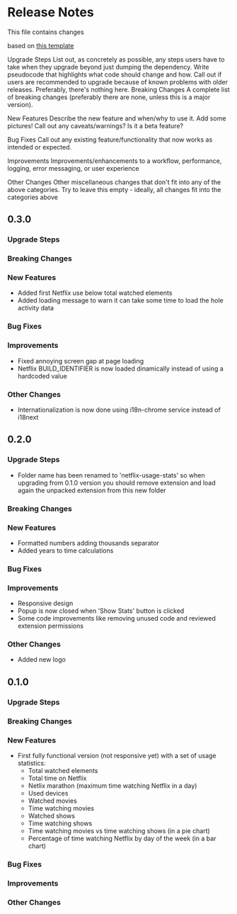 # Release Notes

This file contains changes

based on [this template](https://github.com/palantir/plottable/wiki/Release-Notes-Template)

Upgrade Steps
List out, as concretely as possible, any steps users have to take when they upgrade beyond just dumping the dependency.
Write pseudocode that highlights what code should change and how.
Call out if users are recommended to upgrade because of known problems with older releases.
Preferably, there's nothing here.
Breaking Changes
A complete list of breaking changes (preferably there are none, unless this is a major version).

New Features
Describe the new feature and when/why to use it. Add some pictures! Call out any caveats/warnings? Is it a beta feature?

Bug Fixes
Call out any existing feature/functionality that now works as intended or expected.

Improvements
Improvements/enhancements to a workflow, performance, logging, error messaging, or user experience

Other Changes
Other miscellaneous changes that don't fit into any of the above categories. Try to leave this empty - ideally, all changes fit into the categories above

## 0.3.0

### Upgrade Steps

### Breaking Changes

### New Features

* Added first Netflix use below total watched elements
* Added loading message to warn it can take some time to load the hole activity data

### Bug Fixes

### Improvements

* Fixed annoying screen gap at page loading
* Netflix BUILD_IDENTIFIER is now loaded dinamically instead of using a hardcoded value

### Other Changes

* Internationalization is now done using i18n-chrome service instead of i18next

## 0.2.0

### Upgrade Steps

* Folder name has been renamed to 'netflix-usage-stats' so when upgrading from 0.1.0 version you should remove extension and load again the unpacked extension from this new folder

### Breaking Changes

### New Features

* Formatted numbers adding thousands separator
* Added years to time calculations

### Bug Fixes

### Improvements

* Responsive design
* Popup is now closed when 'Show Stats' button is clicked
* Some code improvements like removing unused code and reviewed extension permissions

### Other Changes

* Added new logo

## 0.1.0

### Upgrade Steps

### Breaking Changes

### New Features

* First fully functional version (not responsive yet) with a set of usage statistics:
  * Total watched elements
  * Total time on Netflix
  * Netlix marathon (maximum time watching Netflix in a day)
  * Used devices
  * Watched movies
  * Time watching movies
  * Watched shows
  * Time watching shows
  * Time watching movies vs time watching shows (in a pie chart)
  * Percentage of time watching Netflix by day of the week (in a bar chart)

### Bug Fixes

### Improvements

### Other Changes
